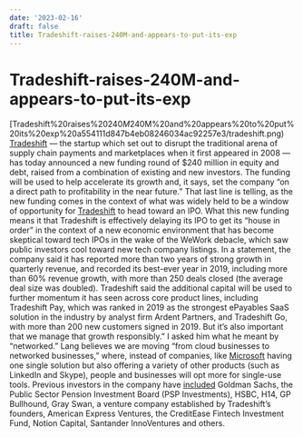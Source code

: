 ```yaml
---
date: '2023-02-16'
draft: false
title: Tradeshift-raises-240M-and-appears-to-put-its-exp
---
```


# Tradeshift-raises-240M-and-appears-to-put-its-exp

[Tradeshift%20raises%20$240M%20and%20appears%20to%20put%20its%20exp%20a554111d847b4eb08246034ac92257e3/tradeshift.png](Tradeshift%20raises%20$240M%20and%20appears%20to%20put%20its%20exp%20a554111d847b4eb08246034ac92257e3/tradeshift.png)
[Tradeshift](http://tradeshift.com/) — the startup which set out to disrupt the traditional arena of supply chain payments and marketplaces when it first appeared in 2008 — has today announced a new funding round of $240 million in equity and debt, raised from a combination of existing and new investors.
The funding will be used to help accelerate its growth and, it says, set the company “on a direct path to profitability in the near future.”
That last line is telling, as the new funding comes in the context of what was widely held to be a window of opportunity for [Tradeshift](https://crunchbase.com/organization/tradeshift) to head toward an IPO.
What this new funding means it that Tradeshift is effectively delaying its IPO to get its “house in order” in the context of a new economic environment that has become skeptical toward tech IPOs in the wake of the WeWork debacle, which saw public investors cool toward new tech company listings.
In a statement, the company said it has reported more than two years of strong growth in quarterly revenue, and recorded its best-ever year in 2019, including more than 60% revenue growth, with more than 250 deals closed (the average deal size was doubled).
Tradeshift said the additional capital will be used to further momentum it has seen across core product lines, including Tradeshift Pay, which was ranked in 2019 as the strongest ePayables SaaS solution in the industry by analyst firm Ardent Partners, and Tradeshift Go, with more than 200 new customers signed in 2019.
But it’s also important that we manage that growth responsibly.”
I asked him what he meant by “networked.” Lang believes we are moving “from cloud businesses to networked businesses,” where, instead of companies, like [Microsoft](https://crunchbase.com/organization/microsoft) having one single solution but also offering a variety of other products (such as LinkedIn and Skype), people and businesses will opt more for single-use tools.
Previous investors in the company have [included](https://techcrunch.com/2018/05/29/tradeshift-raises-250m-series-e-goldman-sachs-joins-the-round/) Goldman Sachs, the Public Sector Pension Investment Board (PSP Investments), HSBC, H14, GP Bullhound, Gray Swan, a venture company established by Tradeshift’s founders, American Express Ventures, the CreditEase Fintech Investment Fund, Notion Capital, Santander InnoVentures and others.
